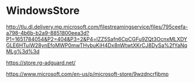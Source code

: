 # WindowsStore

http://tlu.dl.delivery.mp.microsoft.com/filestreamingservice/files/795ceefa-a798-4b6b-b2a9-8851800eea3d?P1=1651784054&P2=404&P3=2&P4=lZZ5Safn6CpCGFu9ZQt3OcnxMLXDYGLE6HTuiW28ynEfoMWP0mwTHybuKiH4Dx8nWtwtXKrCJ8DySa%2fYaNqMLg%3d%3d

https://store.rg-adguard.net/

https://www.microsoft.com/en-us/p/microsoft-store/9wzdncrfjbmp
